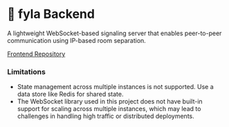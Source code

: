 # 🔌 fyla Backend
A lightweight WebSocket-based signaling server that enables peer-to-peer communication using IP-based room separation.
 
<a href="https://github.com/amithjayapraban/fyla"  target="_blank">Frontend Repository</a>
### Limitations

- State management across multiple instances is not supported. Use a data store like Redis for shared state.
- The WebSocket library used in this project does not have built-in support for scaling across multiple instances, which may lead to challenges in handling high traffic or distributed deployments.
